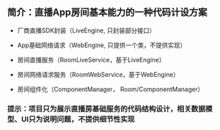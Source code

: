 ## 简介：直播App房间基本能力的一种代码计设方案
* 厂商直播SDK封装（LiveEngine, 只封装部分接口）
  
* App基础网络请求（WebEngine, 只提供一个类，不提供实现）
* 房间直播服务（RoomLiveService，基于LiveEngine）
* 房间网络请求服务（RoomWebService，基于WebEngine）
* 房间组件化（ComponentManager， Room/ComponentManager）


### 提示：项目只为展示直播房基础服务的代码结构设计，相关数据模型、UI只为说明问题，不提供细节性实现
